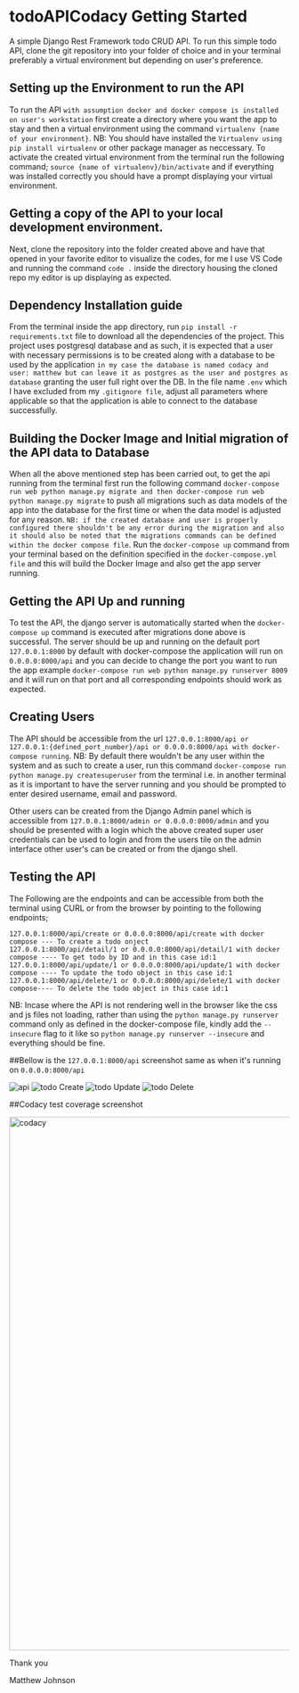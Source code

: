
# todoAPICodacy Getting Started
A simple Django Rest Framework todo CRUD API. To run this simple todo API, clone the git repository into your folder of choice and in your terminal preferably a virtual environment but depending on user's preference. 

## Setting up the Environment to run the API
To run the API ```with assumption docker and docker compose is installed on user's workstation``` first create a directory where you want the app to stay and then a virtual environment using the command ```virtualenv {name of your environment}```. NB: You should have installed the ```Virtualenv using pip install virtualenv``` or other package manager as neccessary. To activate the created virtual environment from the terminal run the following command;
```source {name of virtualenv}/bin/activate``` and if everything was installed correctly you should have a prompt displaying your virtual environment.

## Getting a copy of the API to your local development environment.
Next, clone the repository into the folder created above and have that opened in your favorite editor to visualize the codes, for me I use VS Code and running the command ```code .``` inside the directory housing the cloned repo my editor is up displaying as expected.

## Dependency Installation guide
From the terminal inside the app directory, run ```pip install -r requirements.txt``` file to download all the dependencies of the project. This project uses postgresql database and as such, it is expected that a user with necessary permissions is to be created along with a database to be used by the application ```in my case the database is named codacy and user: matthew but can leave it as postgres as the user and postgres as database``` granting the user full right over the DB. In the file name ```.env``` which I have excluded from my ```.gitignore file```, adjust all parameters where applicable so that the application is able to connect to the database successfully.

## Building the Docker Image and Initial migration of the API data to Database
When all the above mentioned step has been carried out, to get the api running from the terminal first run the following command ```docker-compose run web python manage.py migrate and then docker-compose run web python manage.py migrate``` to push all migrations such as data models of the app into the database for the first time or when the data model is adjusted for any reason. ```NB: if the created database and user is properly configured there shouldn't be any error during the migration and also it should also be noted that the migrations commands can be defined within the docker compose file```. 
Run the ```docker-compose up``` command from your terminal based on the definition specified in the ```docker-compose.yml file``` and this will build the Docker Image and also get the app server running.

## Getting the API Up and running
To test the API, the django server is automatically started when the ```docker-compose up``` command is executed after migrations done above is successful. The server should be up and running on the default port ```127.0.0.1:8000``` by default with docker-compose the application will run on ```0.0.0.0:8000/api``` and you can decide to change the port you want to run the app example ```docker-compose run web python manage.py runserver 8009``` and it will run on that port and all corresponding endpoints should work as expected.

## Creating Users
The API should be accessible from the url ```127.0.0.1:8000/api or 127.0.0.1:{defined_port_number}/api or 0.0.0.0:8000/api with docker-compose running```. 
NB: By default there wouldn't be any user within the system and as such to create a user, run this command ```docker-compose run python manage.py createsuperuser``` from the terminal i.e. in another terminal as it is important to have the server running and you should be prompted to enter desired username, email and password.

Other users can be created from the Django Admin panel which is accessible from ```127.0.0.1:8000/admin or 0.0.0.0:8000/admin``` and you should be presented with a login which the above created super user credentials can be used to login and from the users tile on the admin interface other user's can be created or from the django shell.

## Testing the API
The Following are the endpoints and can be accessible from both the terminal using CURL or from the browser by pointing to the following endpoints;

```127.0.0.1:8000/api or 0.0.0.0:8000/api with docker-compose ---- List all todo object
127.0.0.1:8000/api/create or 0.0.0.0:8000/api/create with docker compose --- To create a todo onject
127.0.0.1:8000/api/detail/1 or 0.0.0.0:8000/api/detail/1 with docker compose ---- To get todo by ID and in this case id:1
127.0.0.1:8000/api/update/1 or 0.0.0.0:8000/api/update/1 with docker compose ---- To update the todo object in this case id:1
127.0.0.1:8000/api/delete/1 or 0.0.0.0:8000/api/delete/1 with docker compose---- To delete the todo object in this case id:1
```

NB: Incase where the API is not rendering well in the browser like the css and js files not loading, rather than using the ```python manage.py runserver``` command only as defined in the docker-compose file, kindly add the ```--insecure``` flag to it like so ```python manage.py runserver --insecure``` and everything should be fine.

##Bellow is the ```127.0.0.1:8000/api``` screenshot same as when it's running on ```0.0.0.0:8000/api```

![api](https://user-images.githubusercontent.com/19800135/130051743-d16c8722-e558-44aa-afa1-e4619c83978f.png)
![todo Create](https://user-images.githubusercontent.com/19800135/130327811-817f6641-b7c9-47ed-a885-d4b1260bc778.png)
![todo Update](https://user-images.githubusercontent.com/19800135/130327823-229b4804-d78d-44d2-b57a-f471af3dd886.png)
![todo Delete](https://user-images.githubusercontent.com/19800135/130327828-374b450e-acb8-402b-b081-da843e749a00.png)

##Codacy test coverage screenshot

<img width="957" alt="codacy" src="https://user-images.githubusercontent.com/19800135/130563592-b080a20c-80b8-4cd0-9050-5467fc07156b.png">





Thank you

Matthew Johnson



